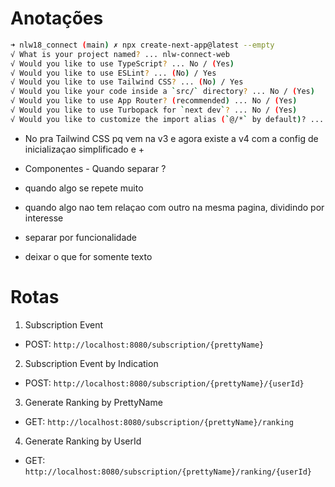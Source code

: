 # Anotações

````bash
➜ nlw18_connect (main) ✗ npx create-next-app@latest --empty
√ What is your project named? ... nlw-connect-web
√ Would you like to use TypeScript? ... No / (Yes)
√ Would you like to use ESLint? ... (No) / Yes
√ Would you like to use Tailwind CSS? ... (No) / Yes
√ Would you like your code inside a `src/` directory? ... No / (Yes)
√ Would you like to use App Router? (recommended) ... No / (Yes)
√ Would you like to use Turbopack for `next dev`? ... No / (Yes)
√ Would you like to customize the import alias (`@/*` by default)? ... (No) / Yes
````
- No pra Tailwind CSS pq vem na v3 e agora existe a v4 com a config de inicializaçao simplificado e +

- Componentes - Quando separar ?
- quando algo se repete muito
- quando algo nao tem relaçao com outro na mesma pagina, dividindo por interesse
- separar por funcionalidade
- deixar o que for somente texto

# Rotas

1. Subscription Event
  - POST: ``http://localhost:8080/subscription/{prettyName}``

2. Subscription Event by Indication
  - POST: ``http://localhost:8080/subscription/{prettyName}/{userId}``

3. Generate Ranking by PrettyName
  - GET: ``http://localhost:8080/subscription/{prettyName}/ranking``
  
4. Generate Ranking by UserId
  - GET: ``http://localhost:8080/subscription/{prettyName}/ranking/{userId}`` 